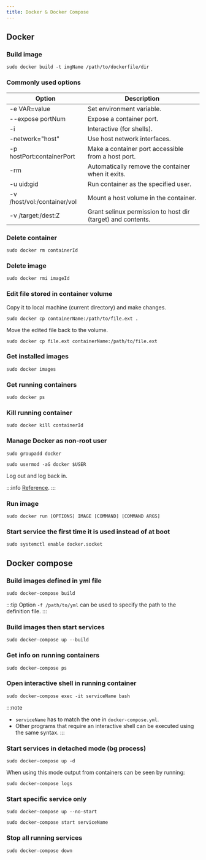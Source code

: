 ```yaml
---
title: Docker & Docker Compose
---
```


## Docker

### Build image

```
sudo docker build -t imgName /path/to/dockerfile/dir
```

### Commonly used options

<table>
<thead>
    <tr>
        <th>Option</th>
		<th>Description</th>
    </tr>
    </thead>
    <tbody>
    <tr>
        <td>-e VAR=value</td>
		<td>Set environment variable.</td>
    </tr>
    <tr>
        <td>--expose portNum</td>
		<td>Expose a container port.</td>
    </tr>
    <tr>
        <td>-i</td>
		<td>Interactive (for shells).</td>
    </tr>
    <tr>
        <td>-network="host"</td>
		<td>Use host network interfaces.</td>
    </tr>
    <tr>
        <td>-p hostPort:containerPort</td>
		<td>Make a container port accessible from a host port.</td>
    </tr>
    <tr>
        <td>-rm</td>
		<td>Automatically remove the container when it exits.</td>
    </tr>
    <tr>
        <td>-u uid:gid</td>
		<td>Run container as the specified user.</td>
    </tr>
    <tr>
        <td>-v /host/vol:/container/vol</td>
		<td>Mount a host volume in the container.</td>
    </tr>
    <tr>
        <td>-v /target:/dest:Z</td>
		<td>Grant selinux permission to host dir (target) and contents.</td>
    </tr>
    </tbody>
</table>

### Delete container

```
sudo docker rm containerId
```

### Delete image

```
sudo docker rmi imageId
```

### Edit file stored in container volume

Copy it to local machine (current directory) and make changes.

```
sudo docker cp containerName:/path/to/file.ext .
```

Move the edited file back to the volume.

```
sudo docker cp file.ext containerName:/path/to/file.ext
```

### Get installed images

```
sudo docker images
```

### Get running containers

```
sudo docker ps
```

### Kill running container

```
sudo docker kill containerId
```

### Manage Docker as non-root user

```
sudo groupadd docker
```
```
sudo usermod -aG docker $USER
```

Log out and log back in.

:::info
[Reference](https://docs.docker.com/install/linux/linux-postinstall/#manage-docker-as-a-non-root-user).
:::

### Run image

```
sudo docker run [OPTIONS] IMAGE [COMMAND] [COMMAND ARGS]
```

### Start service the first time it is used instead of at boot

```
sudo systemctl enable docker.socket
```

## Docker compose

### Build images defined in yml file

```
sudo docker-compose build
```

:::tip
Option `-f /path/to/yml` can be used to specify the path to the definition file.
:::

### Build images then start services

```
sudo docker-compose up --build
```

### Get info on running containers

```
sudo docker-compose ps
```

### Open interactive shell in running container

```
sudo docker-compose exec -it serviceName bash
```

:::note
- `serviceName` has to match the one in `docker-compose.yml`.
- Other programs that require an interactive shell can be executed using the same syntax.
:::

### Start services in detached mode (bg process)

```
sudo docker-compose up -d
```

When using this mode output from containers can be seen by running:

```
sudo docker-compose logs
```

### Start specific service only

```
sudo docker-compose up --no-start
```
```
sudo docker-compose start serviceName
```

### Stop all running services

```
sudo docker-compose down
```
